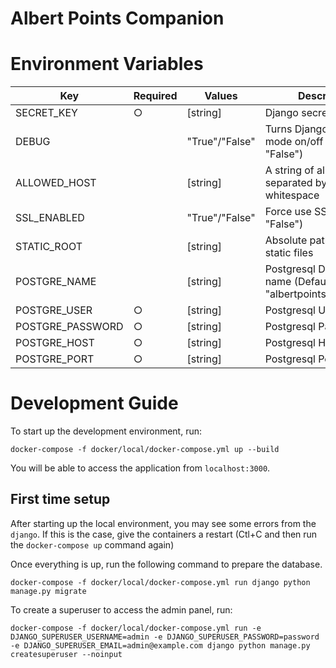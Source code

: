 # Albert Points Companion

# Environment Variables

| Key              | Required | Values         | Description                                                 |
| ---------------- | -------- | -------------- | ----------------------------------------------------------- |
| SECRET_KEY       | ○        | [string]       | Django secret key                                           |
| DEBUG            |          | "True"/"False" | Turns Django debug mode on/off (Default: "False")           |
| ALLOWED_HOST     |          | [string]       | A string of allowed hosts separated by a whitespace         |
| SSL_ENABLED      |          | "True"/"False" | Force use SSL (Default: "False")                            |
| STATIC_ROOT      |          | [string]       | Absolute path to gather static files                        |
| POSTGRE_NAME     |          | [string]       | Postgresql Database name (Default: "albertpointscompanion") |
| POSTGRE_USER     | ○        | [string]       | Postgresql Username                                         |
| POSTGRE_PASSWORD | ○        | [string]       | Postgresql Password                                         |
| POSTGRE_HOST     | ○        | [string]       | Postgresql Hostname                                         |
| POSTGRE_PORT     | ○        | [string]       | Postgresql Port                                             |

# Development Guide

To start up the development environment, run:

```
docker-compose -f docker/local/docker-compose.yml up --build
```

You will be able to access the application from `localhost:3000`.

## First time setup

After starting up the local environment, you may see some errors from the `django`. If this is the case, give the containers a restart (Ctl+C and then run the `docker-compose up` command again)

Once everything is up, run the following command to prepare the database.

```
docker-compose -f docker/local/docker-compose.yml run django python manage.py migrate
```

To create a superuser to access the admin panel, run:

```
docker-compose -f docker/local/docker-compose.yml run -e DJANGO_SUPERUSER_USERNAME=admin -e DJANGO_SUPERUSER_PASSWORD=password -e DJANGO_SUPERUSER_EMAIL=admin@example.com django python manage.py createsuperuser --noinput
```
